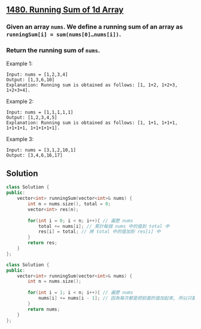 ## [1480. Running Sum of 1d Array](https://leetcode.com/problems/running-sum-of-1d-array/)

### Given an array `nums`. We define a running sum of an array as `runningSum[i] = sum(nums[0]…nums[i])`.
### Return the running sum of `nums`.


Example 1:
```
Input: nums = [1,2,3,4]
Output: [1,3,6,10]
Explanation: Running sum is obtained as follows: [1, 1+2, 1+2+3, 1+2+3+4].
```

Example 2:
```
Input: nums = [1,1,1,1,1]
Output: [1,2,3,4,5]
Explanation: Running sum is obtained as follows: [1, 1+1, 1+1+1, 1+1+1+1, 1+1+1+1+1].
```

Example 3:
```
Input: nums = [3,1,2,10,1]
Output: [3,4,6,16,17]
```


## Solution
```c++
class Solution {
public:
    vector<int> runningSum(vector<int>& nums) {
        int n = nums.size(), total = 0;
        vector<int> res(n);
        
        for(int i = 0; i < n; i++){ // 遍歷 nums
            total += nums[i]; // 累計每個 nums 中的值到 total 中
            res[i] = total; // 將 total 中的值加到 res[i] 中
        }
        return res;
    }
};
```

```c++
class Solution {
public:
    vector<int> runningSum(vector<int>& nums) {
        int n = nums.size();
        
        for(int i = 1; i < n; i++){ // 遍歷 nums
            nums[i] += nums[i - 1]; // 因為每次都是把前面的值加起來, 所以只要調用 nums[i-1] 的值加起來即可
        }
        return nums;
    }
};
```
